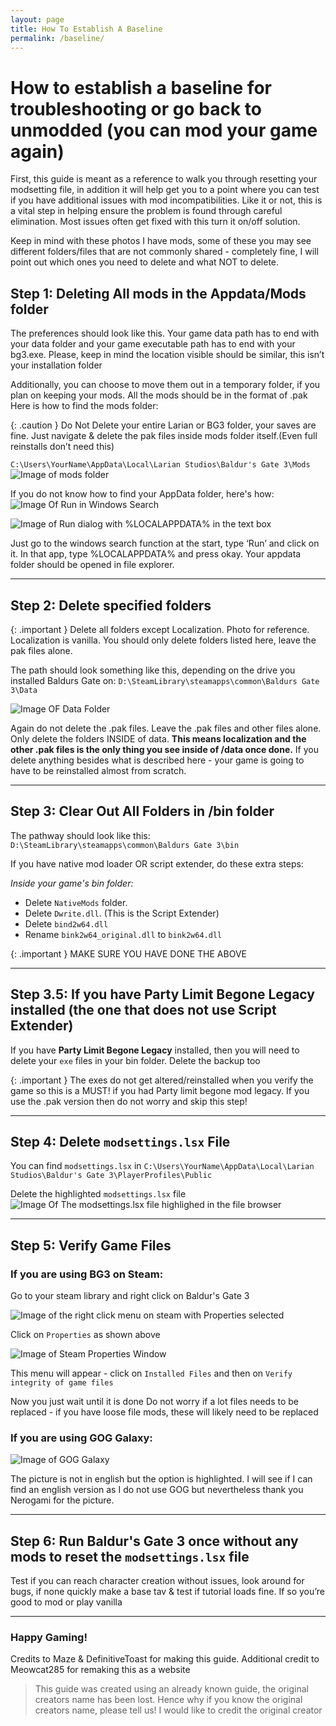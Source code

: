 ```yaml
---
layout: page
title: How To Establish A Baseline
permalink: /baseline/
---
```


# How to establish a baseline for troubleshooting or go back to unmodded (you can mod your game again)

First, this guide is meant as a reference to walk you through resetting your modsetting file, in addition it will help get you to a point where you can test if you have additional issues with mod incompatibilities. Like it or not, this is a vital step in helping ensure the problem is found through careful elimination.
Most issues often get fixed with this turn it on/off solution.

Keep in mind with these photos I have mods, some of these you may see different folders/files that are not commonly shared - completely fine, I will point out which ones you need to delete and what NOT to delete.

## Step 1: Deleting All mods in the Appdata/Mods folder

The preferences should look like this.
Your game data path has to end with your data folder and your game executable path has to end with your bg3.exe. 
Please, keep in mind the location visible should be similar, this isn’t your installation folder

Additionally, you can choose to move them out in a temporary folder, if you plan on keeping your mods. All the mods should be in the format of .pak 
Here is how to find the mods folder:

{: .caution }
Do Not Delete your entire Larian or BG3 folder, your saves are fine. Just navigate & delete the pak files inside mods folder itself.(Even full reinstalls don’t need this)

`C:\Users\YourName\AppData\Local\Larian Studios\Baldur's Gate 3\Mods`
![Image of mods folder](/assets/baseline/image7.png)

If you do not know how to find your AppData folder, here's how:
![Image Of Run in Windows Search](/assets/baseline/image9.png)

![Image of Run dialog with %LOCALAPPDATA% in the text box](/assets/baseline/image8.png)

Just go to the windows search function at the start, type ‘Run’ and click on it. In that app, type %LOCALAPPDATA% and press okay. Your appdata folder should be opened in file explorer. 

---

## Step 2: Delete specified folders

{: .important }
Delete all folders except Localization. Photo for reference. Localization is vanilla.
You should only delete folders listed here, leave the pak files alone.

The path should look something like this, depending on the drive you installed Baldurs Gate on: 
`D:\SteamLibrary\steamapps\common\Baldurs Gate 3\Data`

![Image OF Data Folder](/assets/baseline/image1.png)

Again do not delete the .pak files. Leave the .pak files and other files alone. Only delete the folders INSIDE of data. **This means localization and the other .pak files is the only thing you see inside of /data once done.** If you delete anything besides what is described here - your game is going to have to be reinstalled almost from scratch.

---

## Step 3: Clear Out All Folders in /bin folder

The pathway should look like this: `D:\SteamLibrary\steamapps\common\Baldurs Gate 3\bin`

If you have native mod loader OR script extender, do these extra steps:

*Inside your game's bin folder:*

- Delete `NativeMods` folder.
- Delete `Dwrite.dll`. (This is the Script Extender)
- Delete `bind2w64.dll`
- Rename `bink2w64_original.dll` to `bink2w64.dll`

{: .important }
MAKE SURE YOU HAVE DONE THE ABOVE

---

## Step 3.5: If you have Party Limit Begone Legacy installed (the one that does not use Script Extender)

If you have **Party Limit Begone Legacy** installed, then you will need to delete your `exe` files in your bin folder. Delete the backup too

{: .important }
The exes do not get altered/reinstalled when you verify the game so this is a MUST! if you had Party limit begone mod legacy. If you use the .pak version then do not worry and skip this step!

---

## Step 4: Delete `modsettings.lsx` File

You can find `modsettings.lsx` in `C:\Users\YourName\AppData\Local\Larian Studios\Baldur's Gate 3\PlayerProfiles\Public`

Delete the highlighted `modsettings.lsx` file
![Image Of The modsettings.lsx file highlighed in the file browser](/assets/baseline/image3.png)

---

## Step 5: Verify Game Files

### If you are using BG3 on Steam:
Go to your steam library and right click on Baldur's Gate 3

![Image of the right click menu on steam with Properties selected](/assets/baseline/image2.png)

Click on `Properties` as shown above

![Image of Steam Properties Window](/assets/baseline/image6.png)

This menu will appear - click on `Installed Files` and then on `Verify integrity of game files`

Now you just wait until it is done
Do not worry if a lot files needs to be replaced - if you have loose file mods, these will likely need to be replaced

### If you are using GOG Galaxy:

![Image of GOG Galaxy](/assets/baseline/image4.png)

The picture is not in english but the option is highlighted. I will see if I can find an english version as I do not use GOG but nevertheless thank you Nerogami for the picture.

---

## Step 6: Run Baldur's Gate 3 once without any mods to reset the `modsettings.lsx` file

Test if you can reach character creation without issues, look around for bugs, if none quickly make a base tav & test if tutorial loads fine. If so you’re good to mod or play vanilla 

---

### Happy Gaming!

Credits to Maze & DefinitiveToast for making this guide.
Additional credit to Meowcat285 for remaking this as a website
> This guide was created using an already known guide, the original creators name has been lost. Hence why if you know the original creators name, please tell us! I would like to credit the original creator